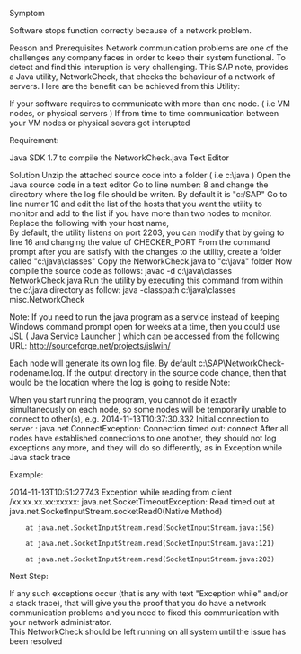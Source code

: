 Symptom

Software stops function correctly because of a network problem.

Reason and Prerequisites
Network communication problems are one of the challenges any company faces in order to keep their system functional. To detect and find this interuption is very challenging. This SAP note, provides a Java utility, NetworkCheck, that checks the behaviour of a network of servers. Here  are the benefit can be achieved from this Utility:

If your software requires to communicate with more than one node. ( i.e VM nodes, or physical servers )
If from time to time communication between your VM nodes or physical severs got interupted 
 

Requirement:

Java SDK 1.7 to compile the NetworkCheck.java 
Text Editor 
 

Solution
Unzip the attached source code into a folder ( i.e c:\java ) 
Open the Java source code in a text editor
Go to line number: 8 and change the directory where the log file should be writen. By default it is "c:/SAP"
Go to line numer 10 and edit the list of the hosts that you want the utility to monitor and add to the list if you have more than two nodes to monitor. Replace the following with your host name, <HOST-NAME-TO-BE-REPLACED>  
By default, the utility listens on port 2203, you can modify that by going to line 16 and changing the value of CHECKER_PORT 
From the command prompt after you are satisfy with the changes to the utility, create a folder called "c:\java\classes" 
Copy the NetworkCheck.java to "c:\java" folder 
Now compile the source code as follows: javac -d c:\java\classes NetworkCheck.java 
Run the utility by executing this command from within the c:\java directory as follow: java -classpath c:\java\classes misc.NetworkCheck

Note: If you need to run the java program as a service instead of keeping Windows command prompt open for weeks at a time, then you could use JSL ( Java Service Launcher ) which can be accessed from
the following URL: http://sourceforge.net/projects/jslwin/
  
Each node will generate its own log file. By default c:\SAP\NetworkCheck-nodename.log. If the output directory in the source code change, then that would be the location where the log is going to reside 
Note:

When you  start running the program, you cannot do it exactly simultaneously on each node, so some nodes will be temporarily unable to connect to other(s), e.g.
 2014-11-13T10:37:30.332 Initial connection to server <HOST-NAME>: java.net.ConnectException: Connection timed out: connect 
After all nodes have established connections to one another, they should not log exceptions any more, and they will do so differently, as in
<timestamp> Exception while <some activity>
   Java stack trace 

Example:

2014-11-13T10:51:27.743 Exception while reading from client /xx.xx.xx.xx:xxxxx: java.net.SocketTimeoutException: Read timed out 
        at java.net.SocketInputStream.socketRead0(Native Method)

        at java.net.SocketInputStream.read(SocketInputStream.java:150)

        at java.net.SocketInputStream.read(SocketInputStream.java:121)

        at java.net.SocketInputStream.read(SocketInputStream.java:203)

 

Next Step:

If any such exceptions occur (that is any with text "Exception while" and/or a stack trace), that will give you the proof that you do have a network communication problems and you need to fixed this communication with your network administrator.  
This NetworkCheck should be left running on all system until the issue has been resolved 
 
